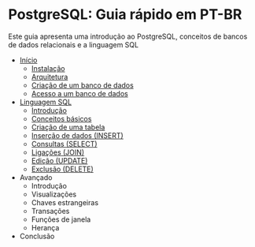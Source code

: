 # PostgreSQL: Guia rápido em PT-BR
Este guia apresenta uma introdução ao PostgreSQL, conceitos de bancos de dados relacionais e a linguagem SQL

  - [Início](https://github.com/GugahBrz/postgresql-ptbr/blob/master/parte-1/README.md#1-inicio)
    - [Instalação](https://github.com/GugahBrz/postgresql-ptbr/blob/master/parte-1/README.md#11-instala%C3%A7%C3%A3o)
    - [Arquitetura](https://github.com/GugahBrz/postgresql-ptbr/blob/master/parte-1/README.md#12-arquitetura)
    - [Criação de um banco de dados](https://github.com/GugahBrz/postgresql-ptbr/blob/master/parte-1/README.md#13-cria%C3%A7%C3%A3o-de-um-banco-de-dados)
    - [Acesso a um banco de dados](https://github.com/GugahBrz/postgresql-ptbr/blob/master/parte-1/README.md#14-acesso-a-um-banco-de-dados)
  - [Linguagem SQL](https://github.com/GugahBrz/postgresql-ptbr/blob/master/parte-2/README.md#2-linguagem-sql)
    - [Introdução](https://github.com/GugahBrz/postgresql-ptbr/blob/master/parte-2/README.md#21-introdu%C3%A7%C3%A3o)
    - [Conceitos básicos](https://github.com/GugahBrz/postgresql-ptbr/blob/master/parte-2/README.md#22-conceitos-b%C3%A1sicos)
    - [Criação de uma tabela](https://github.com/GugahBrz/postgresql-ptbr/blob/master/parte-2/README.md#23-cria%C3%A7%C3%A3o-de-uma-tabela)
    - [Inserção de dados (INSERT)](https://github.com/GugahBrz/postgresql-ptbr/blob/master/parte-2/README.md#24-inser%C3%A7%C3%A3o-de-dados-insert)
    - [Consultas (SELECT)](https://github.com/GugahBrz/postgresql-ptbr/blob/master/parte-2/README.md#25-consultas-select)
    - [Ligações (JOIN)](https://github.com/GugahBrz/postgresql-ptbr/blob/master/parte-2/README.md#26-liga%C3%A7%C3%B5es-join)
    - [Edição (UPDATE)](https://github.com/GugahBrz/postgresql-ptbr/blob/master/parte-2/README.md#28-edi%C3%A7%C3%A3o-update)
    - [Exclusão (DELETE)](https://github.com/GugahBrz/postgresql-ptbr/blob/master/parte-2/README.md#29-exclus%C3%A3o-delete)
  - Avançado
    - Introdução
    - Visualizações
    - Chaves estrangeiras
    - Transações
    - Funções de janela
    - Herança
  - Conclusão
